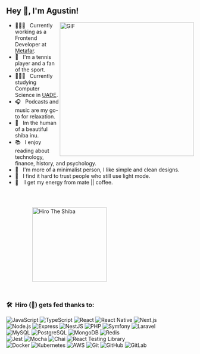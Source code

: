 ## Hey 👋, I'm Agustin!

<img align="right" alt="GIF" src="https://media0.giphy.com/media/L8K62iTDkzGX6/giphy.gif" width="360px"/>

- 👨🏻‍💻 &nbsp; Currently working as a Frontend Developer at [Metafar](https://metafar.io/).
- 🎾 &nbsp; I'm a tennis player and a fan of the sport.
- 👨🏻‍🎓 &nbsp; Currently studying Computer Science in [UADE](https://www.uade.edu.ar/).
- 🎧 &nbsp; Podcasts and music are my go-to for relaxation.
- 🦊 &nbsp; Im the human of a beautiful shiba inu.
- 📚 &nbsp; I enjoy reading about technology, finance, history, and psychology.
- 🎨 &nbsp; I'm more of a minimalist person, I like simple and clean designs.
- 🤨 &nbsp; I find it hard to trust people who still use light mode.
-  🧉 &nbsp;&nbsp; I get my energy from mate || coffee.

<br>

<img src="https://github.com/user-attachments/assets/4a44dee7-3373-44a0-92ea-0ad0dd1e736d" alt="Hiro The Shiba" style="height: 200px; width:200px; margin: 2em 5em"/>

### 🛠 &nbsp;Hiro (🦊) gets fed thanks to:
  ![JavaScript](https://img.shields.io/badge/-JavaScript-333333?style=flat&logo=javascript)
	![TypeScript](https://img.shields.io/badge/-TypeScript-333333?style=flat&logo=typescript)
	![React](https://img.shields.io/badge/-React-333333?style=flat&logo=react)
	![React Native](https://img.shields.io/badge/-React%20Native-333333?style=flat&logo=react)
	![Next.js](https://img.shields.io/badge/-Next.js-333333?style=flat&logo=next.js)
	<br>
	![Node.js](https://img.shields.io/badge/-Node.js-333333?style=flat&logo=node.js)
	![Express](https://img.shields.io/badge/-Express-333333?style=flat&logo=express)
	![NestJS](https://img.shields.io/badge/-NestJS-333333?style=flat&logo=nestjs)
	![PHP](https://img.shields.io/badge/-PHP-333333?style=flat&logo=php)
	![Symfony](https://img.shields.io/badge/-Symfony-333333?style=flat&logo=symfony)
	![Laravel](https://img.shields.io/badge/-Laravel-333333?style=flat&logo=laravel)
	<br>
	![MySQL](https://img.shields.io/badge/-MySQL-333333?style=flat&logo=mysql)
	![PostgreSQL](https://img.shields.io/badge/-PostgreSQL-333333?style=flat&logo=postgresql)
	![MongoDB](https://img.shields.io/badge/-MongoDB-333333?style=flat&logo=mongodb)
	![Redis](https://img.shields.io/badge/-Redis-333333?style=flat&logo=redis)
	<br>
	![Jest](https://img.shields.io/badge/-Jest-333333?style=flat&logo=jest)
	![Mocha](https://img.shields.io/badge/-Mocha-333333?style=flat&logo=mocha)
	![Chai](https://img.shields.io/badge/-Chai-333333?style=flat&logo=chai)
	![React Testing Library](https://img.shields.io/badge/-React%20Testing%20Library-333333?style=flat&logo=testing-library)
	<br>
	![Docker](https://img.shields.io/badge/-Docker-333333?style=flat&logo=docker)
	![Kubernetes](https://img.shields.io/badge/-Kubernetes-333333?style=flat&logo=kubernetes)
	![AWS](https://img.shields.io/badge/-AWS-333333?style=flat&logo=amazon-aws)
	![Git](https://img.shields.io/badge/-Git-333333?style=flat&logo=git)
	![GitHub](https://img.shields.io/badge/-GitHub-333333?style=flat&logo=github)
	![GitLab](https://img.shields.io/badge/-GitLab-333333?style=flat&logo=gitlab)

